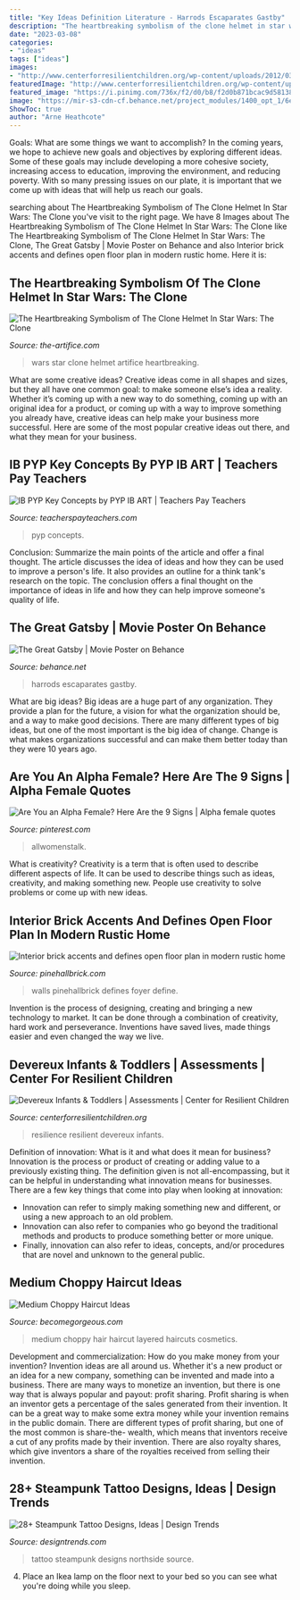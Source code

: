 ```yaml
---
title: "Key Ideas Definition Literature - Harrods Escaparates Gastby"
description: "The heartbreaking symbolism of the clone helmet in star wars: the clone"
date: "2023-03-08"
categories:
- "ideas"
tags: ["ideas"]
images:
- "http://www.centerforresilientchildren.org/wp-content/uploads/2012/03/Adult-Resilience-Poster-DEVEREUX-210x300.jpg"
featuredImage: "http://www.centerforresilientchildren.org/wp-content/uploads/2012/03/Adult-Resilience-Poster-DEVEREUX-210x300.jpg"
featured_image: "https://i.pinimg.com/736x/f2/d0/b8/f2d0b871bcac9d581381d832fe107600.jpg"
image: "https://mir-s3-cdn-cf.behance.net/project_modules/1400_opt_1/6e6ffa5559371.5e794b3aecb7a.jpg"
ShowToc: true
author: "Arne Heathcote"
---
```



Goals: What are some things we want to accomplish?
In the coming years, we hope to achieve new goals and objectives by exploring different ideas. Some of these goals may include developing a more cohesive society, increasing access to education, improving the environment, and reducing poverty. With so many pressing issues on our plate, it is important that we come up with ideas that will help us reach our goals.

	

		
searching about The Heartbreaking Symbolism of The Clone Helmet In Star Wars: The Clone you've visit to the right page. We have 8 Images about The Heartbreaking Symbolism of The Clone Helmet In Star Wars: The Clone like The Heartbreaking Symbolism of The Clone Helmet In Star Wars: The Clone, The Great Gatsby | Movie Poster on Behance and also Interior brick accents and defines open floor plan in modern rustic home. Here it is:
		
    
## The Heartbreaking Symbolism Of The Clone Helmet In Star Wars: The Clone

<img loading=lazy src="https://the-artifice.com/wp-content/uploads/2020/08/star-wars-helmet.jpg" onerror="this.onerror=null;this.src='https://tse2.mm.bing.net/th?id=OIP.jMBC3yg7KrqhuqI8Iwww0gAAAA&amp;pid=15.1';" alt="The Heartbreaking Symbolism of The Clone Helmet In Star Wars: The Clone">

_Source: the-artifice.com_

>wars star clone helmet artifice heartbreaking. 

	

What are some creative ideas?
Creative ideas come in all shapes and sizes, but they all have one common goal: to make someone else’s idea a reality. Whether it’s coming up with a new way to do something, coming up with an original idea for a product, or coming up with a way to improve something you already have, creative ideas can help make your business more successful. Here are some of the most popular creative ideas out there, and what they mean for your business.

    
## IB PYP Key Concepts By PYP IB ART | Teachers Pay Teachers

<img loading=lazy src="https://ecdn.teacherspayteachers.com/thumbitem/IB-PYP-Key-Functions-4858978-1568189052/original-4858978-3.jpg" onerror="this.onerror=null;this.src='https://tse3.mm.bing.net/th?id=OIP.3t8Lp4JDpQw-1MRnexEjFAAAAA&amp;pid=15.1';" alt="IB PYP Key Concepts by PYP IB ART | Teachers Pay Teachers">

_Source: teacherspayteachers.com_

>pyp concepts. 

	

Conclusion: Summarize the main points of the article and offer a final thought.
The article discusses the idea of ideas and how they can be used to improve a person's life. It also provides an outline for a think tank's research on the topic. The conclusion offers a final thought on the importance of ideas in life and how they can help improve someone's quality of life.

    
## The Great Gatsby | Movie Poster On Behance

<img loading=lazy src="https://mir-s3-cdn-cf.behance.net/project_modules/1400_opt_1/6e6ffa5559371.5e794b3aecb7a.jpg" onerror="this.onerror=null;this.src='https://tse1.mm.bing.net/th?id=OIP.Vvg-RQ47bLcSAbFveXv5TAHaLH&amp;pid=15.1';" alt="The Great Gatsby | Movie Poster on Behance">

_Source: behance.net_

>harrods escaparates gastby. 

	

What are big ideas?
Big ideas are a huge part of any organization. They provide a plan for the future, a vision for what the organization should be, and a way to make good decisions. There are many different types of big ideas, but one of the most important is the big idea of change. Change is what makes organizations successful and can make them better today than they were 10 years ago.

    
## Are You An Alpha Female? Here Are The 9 Signs | Alpha Female Quotes

<img loading=lazy src="https://i.pinimg.com/736x/f2/d0/b8/f2d0b871bcac9d581381d832fe107600.jpg" onerror="this.onerror=null;this.src='https://tse2.mm.bing.net/th?id=OIP.0TdKpW6UYputUSFSpsm-MwAAAA&amp;pid=15.1';" alt="Are You an Alpha Female? Here Are the 9 Signs | Alpha female quotes">

_Source: pinterest.com_

>allwomenstalk. 

	

What is creativity?
Creativity is a term that is often used to describe different aspects of life. It can be used to describe things such as ideas, creativity, and making something new. People use creativity to solve problems or come up with new ideas.

    
## Interior Brick Accents And Defines Open Floor Plan In Modern Rustic Home

<img loading=lazy src="https://pinehallbrick.com/wp-content/uploads/2020/06/Interior-brick-wall-with-bench-e1514495731997.jpg" onerror="this.onerror=null;this.src='https://tse2.mm.bing.net/th?id=OIP.BISfWCtloKlEztYgLCoaZgHaGq&amp;pid=15.1';" alt="Interior brick accents and defines open floor plan in modern rustic home">

_Source: pinehallbrick.com_

>walls pinehallbrick defines foyer define. 

	

Invention is the process of designing, creating and bringing a new technology to market. It can be done through a combination of creativity, hard work and perseverance. Inventions have saved lives, made things easier and even changed the way we live.

    
## Devereux Infants &amp; Toddlers | Assessments | Center For Resilient Children

<img loading=lazy src="http://www.centerforresilientchildren.org/wp-content/uploads/2012/03/Adult-Resilience-Poster-DEVEREUX-210x300.jpg" onerror="this.onerror=null;this.src='https://tse1.mm.bing.net/th?id=OIP.ZXTaWj0dq1vcAyxtOoZ7QQHaKl&amp;pid=15.1';" alt="Devereux Infants &amp; Toddlers | Assessments | Center for Resilient Children">

_Source: centerforresilientchildren.org_

>resilience resilient devereux infants. 

	

Definition of innovation: What is it and what does it mean for business?
Innovation is the process or product of creating or adding value to a previously existing thing. The definition given is not all-encompassing, but it can be helpful in understanding what innovation means for businesses. 
There are a few key things that come into play when looking at innovation: 
- Innovation can refer to simply making something new and different, or using a new approach to an old problem. 
- Innovation can also refer to companies who go beyond the traditional methods and products to produce something better or more unique. 
- Finally, innovation can also refer to ideas, concepts, and/or procedures that are novel and unknown to the general public.

    
## Medium Choppy Haircut Ideas

<img loading=lazy src="https://static.becomegorgeous.com/img/arts/2011/Jun/02/4669/deridder_medium_hair_3.jpg" onerror="this.onerror=null;this.src='https://tse4.mm.bing.net/th?id=OIP.aU_2KKyAJNgFaP7US3o8dAHaJt&amp;pid=15.1';" alt="Medium Choppy Haircut Ideas">

_Source: becomegorgeous.com_

>medium choppy hair haircut layered haircuts cosmetics. 

	

Development and commercialization: How do you make money from your invention?
Invention ideas are all around us. Whether it's a new product or an idea for a new company, something can be invented and made into a business. There are many ways to monetize an invention, but there is one way that is always popular and payout: profit sharing. Profit sharing is when an inventor gets a percentage of the sales generated from their invention. It can be a great way to make some extra money while your invention remains in the public domain. There are different types of profit sharing, but one of the most common is share-the- wealth, which means that inventors receive a cut of any profits made by their invention. There are also royalty shares, which give inventors a share of the royalties received from selling their invention.

    
## 28+ Steampunk Tattoo Designs, Ideas | Design Trends

<img loading=lazy src="http://images.designtrends.com/wp-content/uploads/2016/02/08111312/Northside-Steampunk-Tattoo-Design.jpg" onerror="this.onerror=null;this.src='https://tse1.mm.bing.net/th?id=OIP.tGfpl0vjyCgrxyv1rnfVOwHaHa&amp;pid=15.1';" alt="28+ Steampunk Tattoo Designs, Ideas | Design Trends">

_Source: designtrends.com_

>tattoo steampunk designs northside source. 

	

4. Place an Ikea lamp on the floor next to your bed so you can see what you're doing while you sleep.

